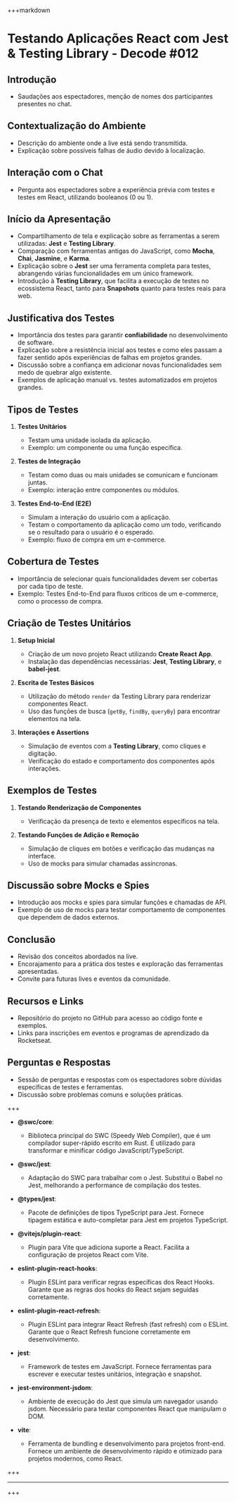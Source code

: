 +++markdown
# Testando Aplicações React com Jest & Testing Library - Decode #012

## Introdução
- Saudações aos espectadores, menção de nomes dos participantes presentes no chat.

## Contextualização do Ambiente
- Descrição do ambiente onde a live está sendo transmitida.
- Explicação sobre possíveis falhas de áudio devido à localização.

## Interação com o Chat
- Pergunta aos espectadores sobre a experiência prévia com testes e testes em React, utilizando booleanos (0 ou 1).

## Início da Apresentação
- Compartilhamento de tela e explicação sobre as ferramentas a serem utilizadas: **Jest** e **Testing Library**.
- Comparação com ferramentas antigas do JavaScript, como **Mocha**, **Chai**, **Jasmine**, e **Karma**.
- Explicação sobre o **Jest** ser uma ferramenta completa para testes, abrangendo várias funcionalidades em um único framework.
- Introdução à **Testing Library**, que facilita a execução de testes no ecossistema React, tanto para **Snapshots** quanto para testes reais para web.

## Justificativa dos Testes
- Importância dos testes para garantir **confiabilidade** no desenvolvimento de software.
- Explicação sobre a resistência inicial aos testes e como eles passam a fazer sentido após experiências de falhas em projetos grandes.
- Discussão sobre a confiança em adicionar novas funcionalidades sem medo de quebrar algo existente.
- Exemplos de aplicação manual vs. testes automatizados em projetos grandes.

## Tipos de Testes
1. **Testes Unitários**
   - Testam uma unidade isolada da aplicação.
   - Exemplo: um componente ou uma função específica.
   
2. **Testes de Integração**
   - Testam como duas ou mais unidades se comunicam e funcionam juntas.
   - Exemplo: interação entre componentes ou módulos.

3. **Testes End-to-End (E2E)**
   - Simulam a interação do usuário com a aplicação.
   - Testam o comportamento da aplicação como um todo, verificando se o resultado para o usuário é o esperado.
   - Exemplo: fluxo de compra em um e-commerce.

## Cobertura de Testes
- Importância de selecionar quais funcionalidades devem ser cobertas por cada tipo de teste.
- Exemplo: Testes End-to-End para fluxos críticos de um e-commerce, como o processo de compra.

## Criação de Testes Unitários
1. **Setup Inicial**
   - Criação de um novo projeto React utilizando **Create React App**.
   - Instalação das dependências necessárias: **Jest**, **Testing Library**, e **babel-jest**.

2. **Escrita de Testes Básicos**
   - Utilização do método `render` da Testing Library para renderizar componentes React.
   - Uso das funções de busca (`getBy`, `findBy`, `queryBy`) para encontrar elementos na tela.

3. **Interações e Assertions**
   - Simulação de eventos com a **Testing Library**, como cliques e digitação.
   - Verificação do estado e comportamento dos componentes após interações.

## Exemplos de Testes
1. **Testando Renderização de Componentes**
   - Verificação da presença de texto e elementos específicos na tela.
   
2. **Testando Funções de Adição e Remoção**
   - Simulação de cliques em botões e verificação das mudanças na interface.
   - Uso de mocks para simular chamadas assíncronas.

## Discussão sobre Mocks e Spies
- Introdução aos mocks e spies para simular funções e chamadas de API.
- Exemplo de uso de mocks para testar comportamento de componentes que dependem de dados externos.

## Conclusão
- Revisão dos conceitos abordados na live.
- Encorajamento para a prática dos testes e exploração das ferramentas apresentadas.
- Convite para futuras lives e eventos da comunidade.

## Recursos e Links
- Repositório do projeto no GitHub para acesso ao código fonte e exemplos.
- Links para inscrições em eventos e programas de aprendizado da Rocketseat.

## Perguntas e Respostas
- Sessão de perguntas e respostas com os espectadores sobre dúvidas específicas de testes e ferramentas.
- Discussão sobre problemas comuns e soluções práticas.


+++

- **@swc/core**:
  - Biblioteca principal do SWC (Speedy Web Compiler), que é um compilador super-rápido escrito em Rust. É utilizado para transformar e minificar código JavaScript/TypeScript.
- **@swc/jest**:

  - Adaptação do SWC para trabalhar com o Jest. Substitui o Babel no Jest, melhorando a performance de compilação dos testes.

- **@types/jest**:

  - Pacote de definições de tipos TypeScript para Jest. Fornece tipagem estática e auto-completar para Jest em projetos TypeScript.

- **@vitejs/plugin-react**:

  - Plugin para Vite que adiciona suporte a React. Facilita a configuração de projetos React com Vite.

- **eslint-plugin-react-hooks**:

  - Plugin ESLint para verificar regras específicas dos React Hooks. Garante que as regras dos hooks do React sejam seguidas corretamente.

- **eslint-plugin-react-refresh**:

  - Plugin ESLint para integrar React Refresh (fast refresh) com o ESLint. Garante que o React Refresh funcione corretamente em desenvolvimento.

- **jest**:

  - Framework de testes em JavaScript. Fornece ferramentas para escrever e executar testes unitários, integração e snapshot.

- **jest-environment-jsdom**:

  - Ambiente de execução do Jest que simula um navegador usando jsdom. Necessário para testar componentes React que manipulam o DOM.

- **vite**:
  - Ferramenta de bundling e desenvolvimento para projetos front-end. Fornece um ambiente de desenvolvimento rápido e otimizado para projetos modernos, como React.

+++

---

+++
